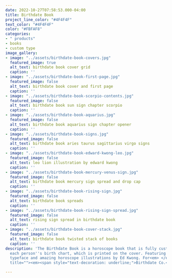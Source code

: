 ```yaml
---
date: 2022-10-27T07:58:53.000-04:00
title: Birthdate Book
project_line_color: "#4F4F4F"
text_color: "#4F4F4F"
color: "#FBFAF8"
categories:
- " products"
- books
- custom type
image_gallery:
- image: "../assets/birthdate-book-covers.jpg"
  featured_image: true
  alt_text: birthdate book cover grid
  caption: ''
- image: "../assets/birthdate-book-first-page.jpg"
  featured_image: false
  alt_text: birthdate book cover and first page
  caption: ''
- image: "../assets/birthdate-book-scorpio-contents.jpg"
  featured_image: false
  alt_text: birthdate book sun sign chapter scorpio
  caption: ''
- image: "../assets/birthdate-book-aquarius.jpg"
  featured_image: false
  alt_text: birthdate book aquarius sign chapter opener
  caption: ''
- image: "../assets/birthdate-book-signs.jpg"
  featured_image: false
  alt_text: birthdate book aries taurus sagittarius virgo signs
  caption: ''
- image: "../assets/birthdate-book-edward-kwong-leo.jpg"
  featured_image: false
  alt_text: leo lion illustration by edward kwong
  caption: ''
- image: "../assets/birthdate-book-mercury-venus-sign.jpg"
  featured_image: false
  alt_text: birthdate book mercury sign spread and drop cap
  caption: ''
- image: "../assets/birthdate-book-rising-sign.jpg"
  featured_image: false
  alt_text: birthdate book spreads
  caption: ''
- image: "../assets/birthdate-book-rising-sign-spread.jpg"
  featured_image: false
  alt_text: rising sign spread in birthdate book
  caption: ''
- image: "../assets/birthdate-book-cover-stack.jpg"
  featured_image: false
  alt_text: birthdate book twisted stack of books
  caption: ''
description: 'The Birthdate Book is a horoscope book that is fully customized for
  each person''s birth chart, which is printed on the cover. Featuring a hand drawn
  typeface and amazing horoscope illustrations by Ed Kwong. For<em> </em><a href="https://birthdate.co/?utm_source=google&amp;utm_medium=paid&amp;utm_campaign=7860612191&amp;utm_content=117532200853&amp;utm_term=birthdate%20co&amp;gadid=533108453748&amp;gad=1&amp;gclid=CjwKCAjw3POhBhBQEiwAqTCuBqOCpwhPM72I2WvYsz-liedZP3MfOMtuiMGqrD7of5_Gka-UbDGyVhoCZgYQAvD_BwE"
  title=""><em><span style="text-decoration: underline;">Birthdate Co.</span></em></a>'

---
```

